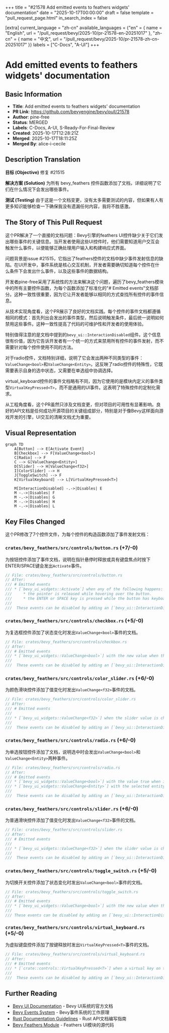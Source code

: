 +++
title = "#21578 Add emitted events to feathers widgets' documentation"
date = "2025-10-17T00:00:00"
draft = false
template = "pull_request_page.html"
in_search_index = false

[extra]
current_language = "zh-cn"
available_languages = {"en" = { name = "English", url = "/pull_request/bevy/2025-10/pr-21578-en-20251017" }, "zh-cn" = { name = "中文", url = "/pull_request/bevy/2025-10/pr-21578-zh-cn-20251017" }}
labels = ["C-Docs", "A-UI"]
+++

# Add emitted events to feathers widgets' documentation

## Basic Information
- **Title**: Add emitted events to feathers widgets' documentation
- **PR Link**: https://github.com/bevyengine/bevy/pull/21578
- **Author**: pine-free
- **Status**: MERGED
- **Labels**: C-Docs, A-UI, S-Ready-For-Final-Review
- **Created**: 2025-10-17T12:28:21Z
- **Merged**: 2025-10-17T18:11:25Z
- **Merged By**: alice-i-cecile

## Description Translation
**目标 (Objective)**
修复 #21515

**解决方案 (Solution)**
为所有 bevy_feathers 控件函数添加了文档，详细说明了它们在什么情况下会发出哪些事件。

**测试 (Testing)**
由于这是一个文档变更，没有太多需要测试的内容，但如果有人有更多知识能够检查一下确保我没有遗漏任何内容，我将不胜感激。

## The Story of This Pull Request

这个PR解决了一个直接的文档问题：Bevy引擎的feathers UI控件缺少关于它们发出哪些事件的关键信息。当开发者使用这些UI控件时，他们需要知道用户交互会触发什么事件，以便能够正确处理用户输入和构建响应式界面。

问题背景是issue #21515，它指出了feathers控件的文档中缺少事件发射信息的缺陷。在UI开发中，事件系统是核心交互机制，开发者需要确切知道每个控件在什么条件下会发出什么事件，以及这些事件的数据结构。

开发者pine-free采用了系统性的方法来解决这个问题，遍历了bevy_feathers模块中的所有主要控件函数，为每个函数添加了标准化的"# Emitted events"文档部分。这种一致性很重要，因为它让开发者能够以相同的方式查找所有控件的事件信息。

从技术实现角度看，这个PR展示了良好的文档实践。每个控件的事件文档都遵循相同的模式：首先列出会发出的事件类型，然后说明触发条件，最后统一说明如何禁用这些事件。这种一致性提高了代码的可维护性和开发者的使用体验。

特别值得注意的是文档中提到的`bevy_ui::InteractionDisabled`组件。这个信息很有价值，因为它告诉开发者有一个统一的方式来禁用所有控件的事件发射，而不需要针对每个控件使用不同的方法。

对于radio控件，文档特别详细，说明了它会发出两种不同类型的事件：`ValueChange<bool>`和`ValueChange<Entity>`。这反映了radio控件的特殊性，它既需要表示自身的选中状态，又需要在单选组中协调选择。

virtual_keyboard控件的事件文档略有不同，因为它使用的是模块内定义的事件类型`VirtualKeyPressed<T>`，而不是通用的UI事件。这表明了特殊控件的定制化需求。

从工程角度看，这个PR虽然只涉及文档变更，但对项目的可用性有显著影响。良好的API文档是任何成功开源项目的关键组成部分，特别是对于像Bevy这样面向游戏开发的引擎，UI交互的清晰文档尤为重要。

## Visual Representation

```mermaid
graph TD
    A[Button] --> E[Activate Event]
    B[Checkbox] --> F[ValueChange<bool>]
    C[Radio] --> F
    C --> G[ValueChange<Entity>]
    D[Slider] --> H[ValueChange<f32>]
    I[ColorSlider] --> H
    J[ToggleSwitch] --> F
    K[VirtualKeyboard] --> L[VirtualKeyPressed<T>]
    
    M[InteractionDisabled] -.->|Disables| E
    M -.->|Disables| F
    M -.->|Disables| G
    M -.->|Disables| H
    M -.->|Disables| L
```

## Key Files Changed

这个PR修改了7个控件文件，为每个控件的构造函数添加了事件发射文档：

### `crates/bevy_feathers/src/controls/button.rs` (+7/-0)
为按钮控件添加了事件文档，说明在指针悬停时释放或具有键盘焦点时按下ENTER/SPACE键会发出`Activate`事件。

```rust
// File: crates/bevy_feathers/src/controls/button.rs
// After:
/// # Emitted events
/// * [`bevy_ui_widgets::Activate`] when any of the following happens:
///     * the pointer is released while hovering over the button.
///     * the ENTER or SPACE key is pressed while the button has keyboard focus.
///
///  These events can be disabled by adding an [`bevy_ui::InteractionDisabled`] component to the entity
```

### `crates/bevy_feathers/src/controls/checkbox.rs` (+5/-0)
为复选框控件添加了状态变化时发出`ValueChange<bool>`事件的文档。

```rust
// File: crates/bevy_feathers/src/controls/checkbox.rs
// After:
/// # Emitted events
/// * [`bevy_ui_widgets::ValueChange<bool>`] with the new value when the checkbox changes state.
///
///  These events can be disabled by adding an [`bevy_ui::InteractionDisabled`] component to the entity
```

### `crates/bevy_feathers/src/controls/color_slider.rs` (+6/-0)
为颜色滑块控件添加了值变化时发出`ValueChange<f32>`事件的文档。

```rust
// File: crates/bevy_feathers/src/controls/color_slider.rs
// After:
/// # Emitted events
///
/// * [`bevy_ui_widgets::ValueChange<f32>`] when the slider value is changed.
///
///  These events can be disabled by adding an [`bevy_ui::InteractionDisabled`] component to the entity
```

### `crates/bevy_feathers/src/controls/radio.rs` (+6/-0)
为单选按钮控件添加了文档，说明选中时会发出`ValueChange<bool>`和`ValueChange<Entity>`两种事件。

```rust
// File: crates/bevy_feathers/src/controls/radio.rs
// After:
/// # Emitted events
/// * [`bevy_ui_widgets::ValueChange<bool>`] with the value true when it becomes checked.
/// * [`bevy_ui_widgets::ValueChange<Entity>`] with the selected entity's id when a new radio button is selected.
///
///  These events can be disabled by adding an [`bevy_ui::InteractionDisabled`] component to the entity
```

### `crates/bevy_feathers/src/controls/slider.rs` (+6/-0)
为普通滑块控件添加了值变化时发出`ValueChange<f32>`事件的文档。

```rust
// File: crates/bevy_feathers/src/controls/slider.rs
// After:
/// # Emitted events
///
/// * [`bevy_ui_widgets::ValueChange<f32>`] when the slider value is changed.
///
///  These events can be disabled by adding an [`bevy_ui::InteractionDisabled`] component to the entity
```

### `crates/bevy_feathers/src/controls/toggle_switch.rs` (+5/-0)
为切换开关控件添加了状态变化时发出`ValueChange<bool>`事件的文档。

```rust
// File: crates/bevy_feathers/src/controls/toggle_switch.rs
// After:
/// # Emitted events
/// * [`bevy_ui_widgets::ValueChange<bool>`] with the new value when the toggle switch changes state.
///
/// These events can be disabled by adding an [`bevy_ui::InteractionDisabled`] component to the bundle
```

### `crates/bevy_feathers/src/controls/virtual_keyboard.rs` (+5/-0)
为虚拟键盘控件添加了按键释放时发出`VirtualKeyPressed<T>`事件的文档。

```rust
// File: crates/bevy_feathers/src/controls/virtual_keyboard.rs
// After:
/// # Emitted events
/// * [`crate::controls::VirtualKeyPressed<T>`] when a virtual key on the keyboard is un-pressed.
///
///  These events can be disabled by adding an [`bevy_ui::InteractionDisabled`] component to the entity
```

## Further Reading

- [Bevy UI Documentation](https://docs.rs/bevy_ui/latest/bevy_ui/) - Bevy UI系统的官方文档
- [Bevy Events System](https://bevy-cheatbook.github.io/programming/events.html) - Bevy事件系统的工作原理
- [Rust Documentation Guidelines](https://rust-lang.github.io/rfcs/1574-more-api-documentation-conventions.html) - Rust API文档编写指南
- [Bevy Feathers Module](https://github.com/bevyengine/bevy/tree/main/crates/bevy_feathers) - Feathers UI模块的源代码